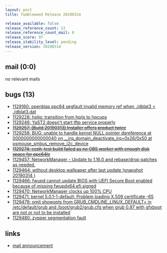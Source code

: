 ```yaml
---
layout: post
title: Tumbleweed Release 20190314

release_available: false
release_reference_count: 13
release_reference_count_mail: 0
release_score: 97
release_stability_level: pending
release_version: 20190314
---
```


## mail (0:0)

no relevant mails

## bugs (13)

<!--more-->

- [1129160: openblas ppc64 segfault invalid memory ref when ./dblat3 < ./dblat3.dat](https://bugzilla.opensuse.org/show_bug.cgi?id=1129160)
- [1129228: hplip: transition from hpijs to hpcups](https://bugzilla.opensuse.org/show_bug.cgi?id=1129228)
- [1129246: YaST2 doesn't start tftp service properly](https://bugzilla.opensuse.org/show_bug.cgi?id=1129246)
- ~~[1129257: \[Build 20190313\] Installer offers product twice](https://bugzilla.opensuse.org/show_bug.cgi?id=1129257)~~
- [1129258: BUG: unable to handle kernel NULL pointer dereference at 0000000000000040 on __irq_domain_deactivate_irq+0x26/0x50 at psmouse_smbus_remove_i2c_device](https://bugzilla.opensuse.org/show_bug.cgi?id=1129258)
- ~~[1129274: ceph-test build failed as no OBS worker with enough disk space for ppc64le](https://bugzilla.opensuse.org/show_bug.cgi?id=1129274)~~
- [1129457: NetworkManager - Update to 1.16.0 and rebase/drop patches as needed.](https://bugzilla.opensuse.org/show_bug.cgi?id=1129457)
- [1129464: without desktop wallpaper after last update (snapshot 20190314 )](https://bugzilla.opensuse.org/show_bug.cgi?id=1129464)
- [1129466: fwupd cannot update BIOS with UEFI Secure Boot enabled because of missing fwupdx64.efi.signed](https://bugzilla.opensuse.org/show_bug.cgi?id=1129466)
- [1129470: NetworkManager clocks up 100% CPU](https://bugzilla.opensuse.org/show_bug.cgi?id=1129470)
- [1129471: kernel 5.0.1-1-default: Problem loading X.509 certificate -65](https://bugzilla.opensuse.org/show_bug.cgi?id=1129471)
- [1129479: omit showopts from GRUB_CMDLINE_LINUX_DEFAULT= in /etc/default/grub and /boot/grub2/grub.cfg when grub 0.97 with gfxboot are not or not to be installed](https://bugzilla.opensuse.org/show_bug.cgi?id=1129479)
- [1129480: zypper segmentation fault](https://bugzilla.opensuse.org/show_bug.cgi?id=1129480)



## links

- [mail announcement](https://lists.opensuse.org/opensuse-factory/2019-03/msg00190.html)

